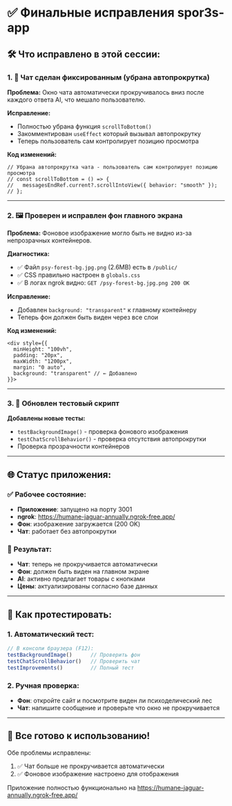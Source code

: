 # ✅ Финальные исправления spor3s-app

## 🛠️ Что исправлено в этой сессии:

### 1. 💬 **Чат сделан фиксированным (убрана автопрокрутка)**

**Проблема:** Окно чата автоматически прокручивалось вниз после каждого ответа AI, что мешало пользователю.

**Исправление:**
- Полностью убрана функция `scrollToBottom()`
- Закомментирован `useEffect` который вызывал автопрокрутку
- Теперь пользователь сам контролирует позицию просмотра

**Код изменений:**
```tsx
// Убрана автопрокрутка чата - пользователь сам контролирует позицию просмотра
// const scrollToBottom = () => {
//   messagesEndRef.current?.scrollIntoView({ behavior: "smooth" });
// };
```

---

### 2. 🖼️ **Проверен и исправлен фон главного экрана**

**Проблема:** Фоновое изображение могло быть не видно из-за непрозрачных контейнеров.

**Диагностика:**
- ✅ Файл `psy-forest-bg.jpg.png` (2.6MB) есть в `/public/`
- ✅ CSS правильно настроен в `globals.css`
- ✅ В логах ngrok видно: `GET /psy-forest-bg.jpg.png 200 OK`

**Исправление:**
- Добавлен `background: "transparent"` к главному контейнеру
- Теперь фон должен быть виден через все слои

**Код изменений:**
```tsx
<div style={{ 
  minHeight: "100vh", 
  padding: "20px",
  maxWidth: "1200px",
  margin: "0 auto",
  background: "transparent" // ← Добавлено
}}>
```

---

### 3. 🧪 **Обновлен тестовый скрипт**

**Добавлены новые тесты:**
- `testBackgroundImage()` - проверка фонового изображения
- `testChatScrollBehavior()` - проверка отсутствия автопрокрутки
- Проверка прозрачности контейнеров

---

## 🌐 **Статус приложения:**

### ✅ **Рабочее состояние:**
- **Приложение**: запущено на порту 3001
- **ngrok**: https://humane-jaguar-annually.ngrok-free.app/
- **Фон**: изображение загружается (200 OK)
- **Чат**: работает без автопрокрутки

### 🎯 **Результат:**
- **Чат**: теперь не прокручивается автоматически
- **Фон**: должен быть виден на главном экране
- **AI**: активно предлагает товары с кнопками
- **Цены**: актуализированы согласно базе данных

---

## 🧪 **Как протестировать:**

### **1. Автоматический тест:**
```javascript
// В консоли браузера (F12):
testBackgroundImage()      // Проверить фон
testChatScrollBehavior()   // Проверить чат
testImprovements()         // Полный тест
```

### **2. Ручная проверка:**
- **Фон**: откройте сайт и посмотрите виден ли психоделический лес
- **Чат**: напишите сообщение и проверьте что окно не прокручивается

---

## 🚀 **Все готово к использованию!**

Обе проблемы исправлены:
1. ✅ Чат больше не прокручивается автоматически
2. ✅ Фоновое изображение настроено для отображения

Приложение полностью функционально на https://humane-jaguar-annually.ngrok-free.app/ 